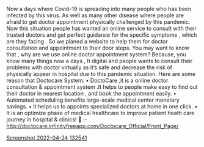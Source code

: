 Now a days where Covid-19 is spreading into many people who has been infected by this virus. As well as many other disease where people are afraid to get doctor appointment physically challenged by this pandemic. Now this situation people has wanted an online service to consult with their trusted doctors and get perfect guidance for the specific symptoms , which are they facing . So we planed a website to help them for doctor consultation and appointment to their door steps. You may want to know that , why are we use online doctor appointment system? Because, you know many things now a days , It digital and people wants to consult their problems with doctor virtually as it’s safe and decrease the risk of physically appear in hospital due to this pandemic situation. Here are some reason that Doctocare System: • DoctoCare ,it is a online doctor consultation & appointment system .It helps to people make easy to find out their doctor in nearest location , and book the appointment easily. • Automated scheduling benefits large-scale medical center monetary savings. • It helps us to appoints specialized doctors at home in one click. • It is an optimize phase of medical healthcare to improve patient heath care journey in hospital & clinics!
🔗 :- http://doctocare.infinityfreeapp.com/Doctocare_Official/Front_Page/

[Screenshot 2022-04-24 132541](https://user-images.githubusercontent.com/73100677/164966687-acdf168b-0da5-402b-a582-f49ac220d5ec.png)
